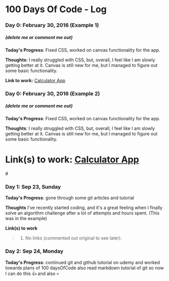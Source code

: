 # 100 Days Of Code - Log

### Day 0: February 30, 2016 (Example 1)
##### (delete me or comment me out)

**Today's Progress**: Fixed CSS, worked on canvas functionality for the app.

**Thoughts:** I really struggled with CSS, but, overall, I feel like I am slowly getting better at it. Canvas is still new for me, but I managed to figure out some basic functionality.

**Link to work:** [Calculator App](http://www.example.com)

### Day 0: February 30, 2016 (Example 2)
##### (delete me or comment me out)

**Today's Progress**: Fixed CSS, worked on canvas functionality for the app.

**Thoughts**: I really struggled with CSS, but, overall, I feel like I am slowly getting better at it. Canvas is still new for me, but I managed to figure out some basic functionality.

**Link(s) to work**: [Calculator App](http://www.example.com)
================================================================================================================
#<!-- TRUELY BEGINS HERE -->


### Day 1: Sep 23, Sunday

**Today's Progress**: gone through some git articles and tutorial

**Thoughts** I've recently started coding, and it's a great feeling when I finally solve an algorithm challenge after a lot of attempts and hours spent. (This was in the example)

**Link(s) to work**
<!-- 1. [Find the Longest Word in a String](https://www.freecodecamp.com/challenges/find-the-longest-word-in-a-string)
2. [Title Case a Sentence](https://www.freecodecamp.com/challenges/title-case-a-sentence)
 -->
>1. No links (commented out original to see later).

### Day 2: Sep 24, Monday

**Today's Progress**: continued git and github tutorial on udemy and worked towards plans of 100 daysOfCode also read markdown tutorial of git so now I can do this :+1: and also :skull:

